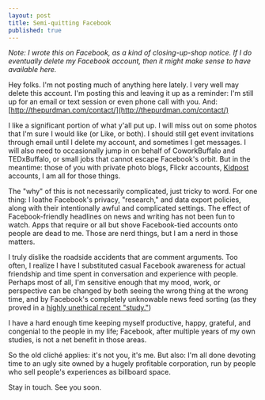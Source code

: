 ```yaml
---
layout: post
title: Semi-quitting Facebook
published: true
---
```


_Note: I wrote this on Facebook, as a kind of closing-up-shop notice. If I do eventually delete my Facebook account, then it might make sense to have available here._

Hey folks. I'm not posting much of anything here lately. I very well may delete this account. I'm posting this and leaving it up as a reminder: I'm still up for an email or text session or even phone call with you. And: [http://thepurdman.com/contact/](http://thepurdman.com/contact/)

I like a significant portion of what y'all put up. I will miss out on some photos that I'm sure I would like (or Like, or both). I should still get event invitations through email until I delete my account, and sometimes I get messages. I will also need to occasionally jump in on behalf of CoworkBuffalo and TEDxBuffalo, or small jobs that cannot escape Facebook's orbit. But in the meantime: those of you with private photo blogs, Flickr accounts, [Kidpost](http://kidpost.net) accounts, I am all for those things.

The "why" of this is not necessarily complicated, just tricky to word. For one thing: I loathe Facebook's privacy, "research," and data export policies, along with their intentionally awful and complicated settings. The effect of Facebook-friendly headlines on news and writing has not been fun to watch. Apps that require or all but shove Facebook-tied accounts onto people are dead to me. Those are nerd things, but I am a nerd in those matters.

I truly dislike the roadside accidents that are comment arguments. Too often, I realize I have I substituted casual Facebook awareness for actual friendship and time spent in conversation and experience with people. Perhaps most of all, I'm sensitive enough that my mood, work, or perspective can be changed by both seeing the wrong thing at the wrong time, and by Facebook's completely unknowable news feed sorting (as they proved in a [highly unethical recent "study."](http://www.theawl.com/2014/06/this-social-network-changed-how-news-works-but-then-it-made-some-news-of-its-own))

I have a hard enough time keeping myself productive, happy, grateful, and congenial to the people in my life; Facebook, after multiple years of my own studies, is not a net benefit in those areas.

So the old cliché applies: it's not you, it's me. But also: I'm all done devoting time to an ugly site owned by a hugely profitable corporation, run by people who sell people's experiences as billboard space.

Stay in touch. See you soon.
